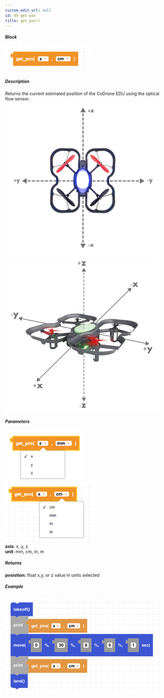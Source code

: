 ```yaml
---
custom_edit_url: null
id: 05-get-pos
title: get_pos()
---
```


##### Block

![get pos block image](get_pos.PNG)<br />

##### Description

Returns the current estimated position of the CoDrone EDU using the optical flow sensor. <br />
![Alt text](topdown_xy.png) <br />
![Alt text](xyz.jpg) <br />

##### Parameters
![get pos image](get_pos_params1.PNG)
![get pos image](get_pos_params2.PNG) <br />
**axis**: x, y, z <br />
**unit**: mm, cm, in, m <br />

##### Returns

**posistion:** float x,y, or z value in units selected

##### Example

![get pos example](get_pos_ex.png)